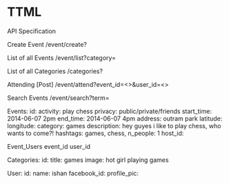 TTML
====

API Specification

Create Event
/event/create?

List of all Events
/event/list?category=<category>

List of all Categories
/categories?

Attending [Post]
/event/attend?event_id=<>&user_id=<>



Search Events
/event/search?term=<term>

Events:
id:
activity: play chess
privacy: public/private/friends
start_time: 2014-06-07 2pm
end_time: 2014-06-07 4pm
address: outram park
latitude: 
longitude: 
category: games
description: hey guyes i like to play chess, who wants to come?!
hashtags: games, chess,
n_people: 1
host_id:

Event_Users
event_id
user_id

Categories:
id:
title: games
image: hot girl playing games

User:
id:
name: ishan
facebook_id:
profile_pic:



